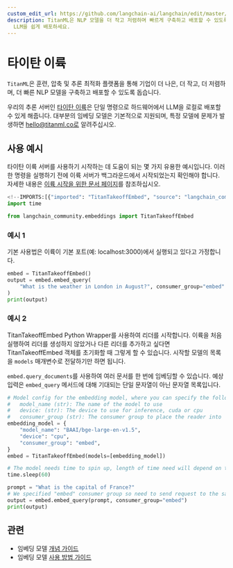 ```yaml
---
custom_edit_url: https://github.com/langchain-ai/langchain/edit/master/docs/docs/integrations/text_embedding/titan_takeoff.ipynb
description: TitanML은 NLP 모델을 더 작고 저렴하며 빠르게 구축하고 배포할 수 있도록 돕는 플랫폼입니다. Titan Takeoff로
  LLM을 쉽게 배포하세요.
---
```


# 타이탄 이륙

`TitanML`은 훈련, 압축 및 추론 최적화 플랫폼을 통해 기업이 더 나은, 더 작고, 더 저렴하며, 더 빠른 NLP 모델을 구축하고 배포할 수 있도록 돕습니다.

우리의 추론 서버인 [타이탄 이륙](https://docs.titanml.co/docs/intro)은 단일 명령으로 하드웨어에서 LLM을 로컬로 배포할 수 있게 해줍니다. 대부분의 임베딩 모델은 기본적으로 지원되며, 특정 모델에 문제가 발생하면 hello@titanml.co로 알려주십시오.

## 사용 예시
타이탄 이륙 서버를 사용하기 시작하는 데 도움이 되는 몇 가지 유용한 예시입니다. 이러한 명령을 실행하기 전에 이륙 서버가 백그라운드에서 시작되었는지 확인해야 합니다. 자세한 내용은 [이륙 시작을 위한 문서 페이지](https://docs.titanml.co/docs/Docs/launching/)를 참조하십시오.

```python
<!--IMPORTS:[{"imported": "TitanTakeoffEmbed", "source": "langchain_community.embeddings", "docs": "https://api.python.langchain.com/en/latest/embeddings/langchain_community.embeddings.titan_takeoff.TitanTakeoffEmbed.html", "title": "Titan Takeoff"}]-->
import time

from langchain_community.embeddings import TitanTakeoffEmbed
```


### 예시 1
기본 사용법은 이륙이 기본 포트(예: localhost:3000)에서 실행되고 있다고 가정합니다.

```python
embed = TitanTakeoffEmbed()
output = embed.embed_query(
    "What is the weather in London in August?", consumer_group="embed"
)
print(output)
```


### 예시 2
TitanTakeoffEmbed Python Wrapper를 사용하여 리더를 시작합니다. 이륙을 처음 실행하여 리더를 생성하지 않았거나 다른 리더를 추가하고 싶다면 TitanTakeoffEmbed 객체를 초기화할 때 그렇게 할 수 있습니다. 시작할 모델의 목록을 `models` 매개변수로 전달하기만 하면 됩니다.

`embed.query_documents`를 사용하여 여러 문서를 한 번에 임베딩할 수 있습니다. 예상 입력은 `embed_query` 메서드에 대해 기대되는 단일 문자열이 아닌 문자열 목록입니다.

```python
# Model config for the embedding model, where you can specify the following parameters:
#   model_name (str): The name of the model to use
#   device: (str): The device to use for inference, cuda or cpu
#   consumer_group (str): The consumer group to place the reader into
embedding_model = {
    "model_name": "BAAI/bge-large-en-v1.5",
    "device": "cpu",
    "consumer_group": "embed",
}
embed = TitanTakeoffEmbed(models=[embedding_model])

# The model needs time to spin up, length of time need will depend on the size of model and your network connection speed
time.sleep(60)

prompt = "What is the capital of France?"
# We specified "embed" consumer group so need to send request to the same consumer group so it hits our embedding model and not others
output = embed.embed_query(prompt, consumer_group="embed")
print(output)
```


## 관련

- 임베딩 모델 [개념 가이드](/docs/concepts/#embedding-models)
- 임베딩 모델 [사용 방법 가이드](/docs/how_to/#embedding-models)